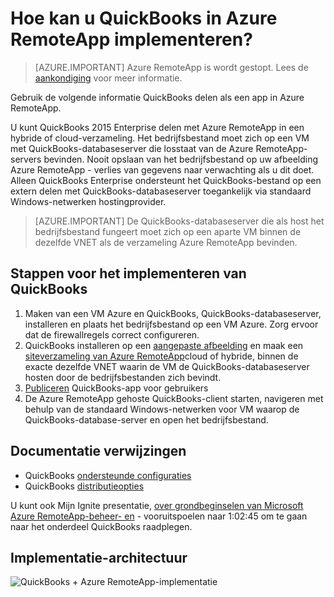 <properties 
    pageTitle="QuickBooks in Azure RemoteApp implementeren | Microsoft Azure" 
    description="Informatie over het delen van QuickBooks met Azure RemoteApp." 
    services="remoteapp" 
    documentationCenter="" 
    authors="ericorman" 
    manager="mbaldwin" />

<tags 
    ms.service="remoteapp" 
    ms.workload="compute" 
    ms.tgt_pltfrm="na" 
    ms.devlang="na" 
    ms.topic="article" 
    ms.date="08/15/2016" 
    ms.author="elizapo" />



# <a name="how-do-you-deploy-quickbooks-in-azure-remoteapp"></a>Hoe kan u QuickBooks in Azure RemoteApp implementeren?

> [AZURE.IMPORTANT]
> Azure RemoteApp is wordt gestopt. Lees de [aankondiging](https://go.microsoft.com/fwlink/?linkid=821148) voor meer informatie.

Gebruik de volgende informatie QuickBooks delen als een app in Azure RemoteApp.


U kunt QuickBooks 2015 Enterprise delen met Azure RemoteApp in een hybride of cloud-verzameling. Het bedrijfsbestand moet zich op een VM met QuickBooks-databaseserver die losstaat van de Azure RemoteApp-servers bevinden. Nooit opslaan van het bedrijfsbestand op uw afbeelding Azure RemoteApp - verlies van gegevens naar verwachting als u dit doet. Alleen QuickBooks Enterprise ondersteunt het QuickBooks-bestand op een extern delen met QuickBooks-databaseserver toegankelijk via standaard Windows-netwerken hostingprovider.   

> [AZURE.IMPORTANT] De QuickBooks-databaseserver die als host het bedrijfsbestand fungeert moet zich op een aparte VM binnen de dezelfde VNET als de verzameling Azure RemoteApp bevinden.  

## <a name="steps-to-deploy-quickbooks"></a>Stappen voor het implementeren van QuickBooks

1. Maken van een VM Azure en QuickBooks, QuickBooks-databaseserver, installeren en plaats het bedrijfsbestand op een VM Azure.  Zorg ervoor dat de firewallregels correct configureren.
2. QuickBooks installeren op een [aangepaste afbeelding](remoteapp-imageoptions.md) en maak een [siteverzameling van Azure RemoteApp](remoteapp-collections.md)cloud of hybride, binnen de exacte dezelfde VNET waarin de VM de QuickBooks-databaseserver hosten door de bedrijfsbestanden zich bevindt. 
3.  [Publiceren](remoteapp-publish.md) QuickBooks-app voor gebruikers
4.  De Azure RemoteApp gehoste QuickBooks-client starten, navigeren met behulp van de standaard Windows-netwerken voor VM waarop de QuickBooks-database-server en open het bedrijfsbestand. 

## <a name="documentation-references"></a>Documentatie verwijzingen

- QuickBooks [ondersteunde configuraties](http://enterprisesuite.intuit.com/products/enterprise-solutions/technical/#top)
- QuickBooks [distributieopties](http://enterprisesuite.intuit.com/everythingenterprise/launchpad/new-user/)

U kunt ook Mijn Ignite presentatie, [over grondbeginselen van Microsoft Azure RemoteApp-beheer- en](https://channel9.msdn.com/Events/Ignite/2015/BRK3868) - vooruitspoelen naar 1:02:45 om te gaan naar het onderdeel QuickBooks raadplegen.

## <a name="deployment-architecture"></a>Implementatie-architectuur

![QuickBooks + Azure RemoteApp-implementatie](./media/remoteapp-quickbooks/ra-quickbooks.png)